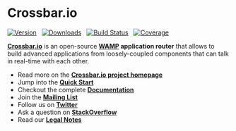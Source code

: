 # Crossbar.io

[![Version](https://img.shields.io/pypi/v/crossbar.svg)](https://pypi.python.org/pypi/crossbar)
&nbsp; [![Downloads](https://img.shields.io/pypi/dm/crossbar.svg)](https://pypi.python.org/pypi/crossbar)
&nbsp; [![Build Status](https://travis-ci.org/crossbario/crossbar.svg?branch=master)](https://travis-ci.org/crossbario/crossbar)
&nbsp; [![Coverage](https://img.shields.io/codecov/c/github/crossbario/crossbar/master.svg)](https://codecov.io/github/crossbario/crossbar)

**[Crossbar.io](http://crossbar.io)** is an open-source **[WAMP](http://wamp.ws/) application router** that allows to build advanced applications from loosely-coupled components that can talk in real-time with each other.

* Read more on the **[Crossbar.io project homepage](http://crossbar.io)**
* Jump into the **[Quick Start](http://crossbar.io/docs/Quick-Start/)**
* Checkout the complete **[Documentation](http://crossbar.io/docs/)**
* Join the **[Mailing List](https://groups.google.com/forum/#!forum/crossbario)**
* Follow us on **[Twitter](https://twitter.com/crossbario)**
* Ask a question on **[StackOverflow](http://stackoverflow.com/questions/ask?tags=crossbar,wamp)**
* Read our **[Legal Notes](legal/README.md)**
